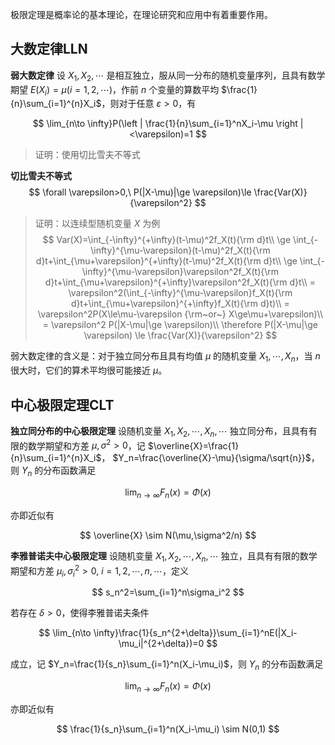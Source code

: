 极限定理是概率论的基本理论，在理论研究和应用中有着重要作用。

## 大数定律LLN

**弱大数定律** 设 $X_1,X_2,\cdots$ 是相互独立，服从同一分布的随机变量序列，且具有数学期望 $E(X_i)=\mu(i=1,2,\cdots)$，作前 $n$ 个变量的算数平均 $\frac{1}{n}\sum_{i=1}^{n}X_i$，则对于任意 $\varepsilon>0$，有

$$
\lim_{n\to \infty}P(\left | \frac{1}{n}\sum_{i=1}^nX_i-\mu \right |<\varepsilon)=1
$$

> 证明：使用切比雪夫不等式

**切比雪夫不等式**
$$
\forall \varepsilon>0,\ P(|X-\mu)|\ge \varepsilon)\le \frac{Var(X)}{\varepsilon^2}
$$

> 证明：以连续型随机变量 $X$ 为例
> $$
> Var(X)=\int_{-\infty}^{+\infty}(t-\mu)^2f_X(t){\rm d}t\\
> \ge \int_{-\infty}^{\mu-\varepsilon}(t-\mu)^2f_X(t){\rm d}t+\int_{\mu+\varepsilon}^{+\infty}(t-\mu)^2f_X(t){\rm d}t\\
> \ge \int_{-\infty}^{\mu-\varepsilon}\varepsilon^2f_X(t){\rm d}t+\int_{\mu+\varepsilon}^{+\infty}\varepsilon^2f_X(t){\rm d}t\\
> = \varepsilon^2(\int_{-\infty}^{\mu-\varepsilon}f_X(t){\rm d}t+\int_{\mu+\varepsilon}^{+\infty}f_X(t){\rm d}t)\\
> = \varepsilon^2P(X\le\mu-\varepsilon {\rm~or~} X\ge\mu+\varepsilon)\\
> = \varepsilon^2 P(|X-\mu|\ge \varepsilon)\\
> \therefore P(|X-\mu|\ge \varepsilon) \le \frac{Var(X)}{\varepsilon^2}
> $$

弱大数定律的含义是：对于独立同分布且具有均值 $\mu$ 的随机变量 $X_1,\cdots,X_n$，当 $n$ 很大时，它们的算术平均很可能接近 $\mu$。

## 中心极限定理CLT

**独立同分布的中心极限定理** 设随机变量 $X_1,X_2,\cdots,X_n,\cdots$ 独立同分布，且具有有限的数学期望和方差 $\mu,\sigma^2>0$，记 $\overline{X}=\frac{1}{n}\sum_{i=1}^{n}X_i$， $Y_n=\frac{\overline{X}-\mu}{\sigma/\sqrt{n}}$，则 $Y_n$ 的分布函数满足

$$
\lim_{n\to \infty}F_n(x)=\Phi(x)
$$

亦即近似有

$$
\overline{X} \sim N(\mu,\sigma^2/n)
$$

**李雅普诺夫中心极限定理** 设随机变量 $X_1,X_2,\cdots,X_n,\cdots$ 独立，且具有有限的数学期望和方差 $\mu_i,\sigma_i^2>0,\ i=1,2,\cdots,n,\cdots$，定义

$$
s_n^2=\sum_{i=1}^n\sigma_i^2
$$

若存在 $\delta>0$，使得李雅普诺夫条件

$$
\lim_{n\to \infty}\frac{1}{s_n^{2+\delta}}\sum_{i=1}^nE(|X_i-\mu_i|^{2+\delta})=0
$$

成立，记 $Y_n=\frac{1}{s_n}\sum_{i=1}^n(X_i-\mu_i)$，则 $Y_n$ 的分布函数满足

$$
\lim_{n\to \infty}F_n(x)=\Phi(x)
$$

亦即近似有

$$
\frac{1}{s_n}\sum_{i=1}^n(X_i-\mu_i) \sim N(0,1)
$$

